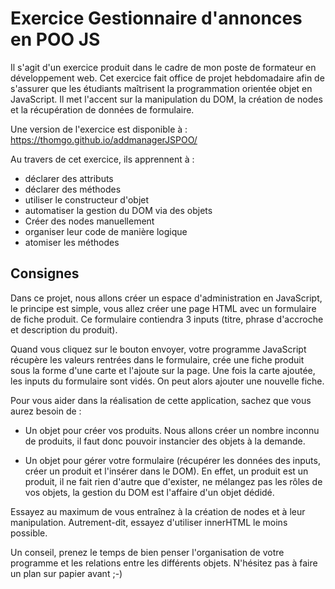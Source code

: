 # Exercice Gestionnaire d'annonces en POO JS

Il s'agit d'un exercice produit dans le cadre de mon poste de formateur en développement web. Cet exercice fait office de projet hebdomadaire afin de s'assurer que les étudiants maîtrisent la programmation orientée objet en JavaScript. Il met l'accent sur la manipulation du DOM, la création de nodes et la récupération de données de formulaire.

Une version de l'exercice est disponible à : https://thomgo.github.io/addmanagerJSPOO/

Au travers de cet exercice, ils apprennent à :
- déclarer des attributs
- déclarer des méthodes
- utiliser le constructeur d'objet
- automatiser la gestion du DOM via des objets
- Créer des nodes manuellement
- organiser leur code de manière logique
- atomiser les méthodes


## Consignes

Dans ce projet, nous allons créer un espace d'administration en JavaScript, le principe est simple, vous allez créer une page HTML avec un formulaire de fiche produit. Ce formulaire contiendra 3 inputs (titre, phrase d'accroche et description du produit).

Quand vous cliquez sur le bouton envoyer, votre programme JavaScript récupère les valeurs rentrées dans le formulaire, crée une fiche produit sous la forme d'une carte et l'ajoute sur la page. Une fois la carte ajoutée, les inputs du formulaire sont vidés. On peut alors ajouter une nouvelle fiche.

Pour vous aider dans la réalisation de cette application, sachez que vous aurez besoin de :

- Un objet pour créer vos produits. Nous allons créer un nombre inconnu de produits, il faut donc pouvoir instancier des objets à la demande.

- Un objet pour gérer votre formulaire (récupérer les données des inputs, créer un produit et l'insérer dans le DOM). En effet, un produit est un produit, il ne fait rien d'autre que d'exister, ne mélangez pas les rôles de vos objets, la gestion du DOM est l'affaire d'un objet dédidé.

Essayez au maximum de vous entraînez à la création de nodes et à leur manipulation. Autrement-dit, essayez d'utiliser innerHTML le moins possible.

Un conseil, prenez le temps de bien penser l'organisation de votre programme et les relations entre les différents objets. N'hésitez pas à faire un plan sur papier avant ;-)
